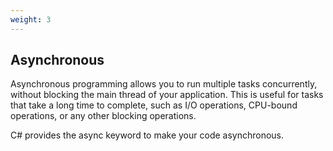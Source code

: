 ```yaml
---
weight: 3
---
```


## Asynchronous

Asynchronous programming allows you to run multiple tasks concurrently, without blocking the main thread of your application. This is useful for tasks that take a long time to complete, such as I/O operations, CPU-bound operations, or any other blocking operations.

C# provides the async keyword to make your code asynchronous. 
